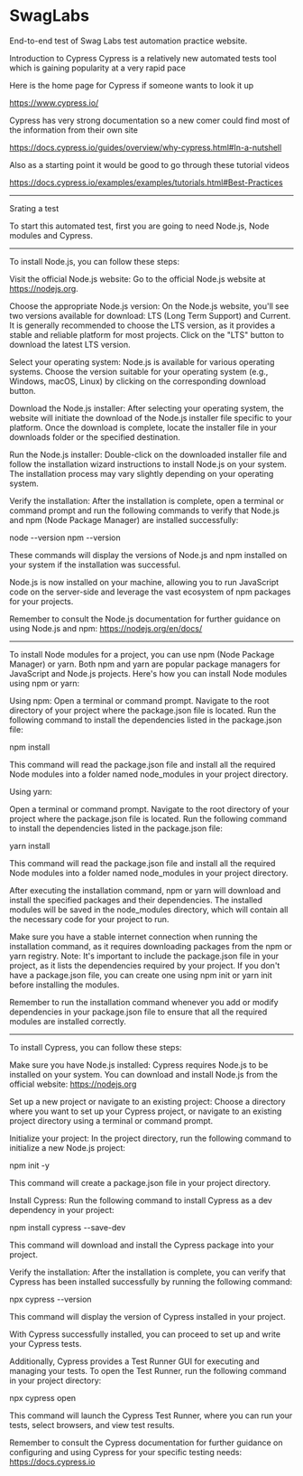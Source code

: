 # SwagLabs
End-to-end test of Swag Labs test automation practice website.

Introduction to Cypress
Cypress is a relatively new automated tests tool which is gaining popularity at a very rapid pace

Here is the home page for Cypress if someone wants to look it up

https://www.cypress.io/

Cypress has very strong documentation so a new comer could find most of the information from their own site

https://docs.cypress.io/guides/overview/why-cypress.html#In-a-nutshell

Also as a starting point it would be good to go through these tutorial videos

https://docs.cypress.io/examples/examples/tutorials.html#Best-Practices

---------------------------------------------------------

Srating a test

To start this automated test, first you are going to need Node.js, Node modules and Cypress.

---------------------------------------------------------

To install Node.js, you can follow these steps:

Visit the official Node.js website: Go to the official Node.js website at https://nodejs.org.

Choose the appropriate Node.js version: On the Node.js website, you'll see two versions available for download: LTS (Long Term Support) and Current.
It is generally recommended to choose the LTS version, as it provides a stable and reliable platform for most projects. Click on the "LTS" button to download the latest LTS version.

Select your operating system: Node.js is available for various operating systems.
Choose the version suitable for your operating system (e.g., Windows, macOS, Linux) by clicking on the corresponding download button.

Download the Node.js installer: After selecting your operating system, the website will initiate the download of the Node.js installer file specific to your platform.
Once the download is complete, locate the installer file in your downloads folder or the specified destination.

Run the Node.js installer: Double-click on the downloaded installer file and follow the installation wizard instructions to install Node.js on your system.
The installation process may vary slightly depending on your operating system.

Verify the installation: After the installation is complete, open a terminal or command prompt and run the following commands
to verify that Node.js and npm (Node Package Manager) are installed successfully:

node --version
npm --version

These commands will display the versions of Node.js and npm installed on your system if the installation was successful.

Node.js is now installed on your machine, allowing you to run JavaScript code on the server-side and leverage the vast ecosystem of npm packages for your projects.

Remember to consult the Node.js documentation for further guidance on using Node.js and npm: https://nodejs.org/en/docs/

---------------------------------------------------------

To install Node modules for a project, you can use npm (Node Package Manager) or yarn. Both npm and yarn are popular package managers
for JavaScript and Node.js projects. Here's how you can install Node modules using npm or yarn:

Using npm:
Open a terminal or command prompt.
Navigate to the root directory of your project where the package.json file is located.
Run the following command to install the dependencies listed in the package.json file:


npm install

This command will read the package.json file and install all the required Node modules into a folder
named node_modules in your project directory.

Using yarn:

Open a terminal or command prompt.
Navigate to the root directory of your project where the package.json file is located.
Run the following command to install the dependencies listed in the package.json file:


yarn install

This command will read the package.json file and install all the required Node modules into a folder named node_modules in your project directory.

After executing the installation command, npm or yarn will download and install the specified packages and their dependencies. 
The installed modules will be saved in the node_modules directory, which will contain all the necessary code for your project to run.

Make sure you have a stable internet connection when running the installation command, as it requires downloading packages from the npm or yarn registry.
Note: It's important to include the package.json file in your project, as it lists the dependencies required by your project. 
If you don't have a package.json file, you can create one using npm init or yarn init before installing the modules.

Remember to run the installation command whenever you add or modify dependencies in your package.json file to ensure that all the required modules are installed correctly.

---------------------------------------------------------

To install Cypress, you can follow these steps:

Make sure you have Node.js installed: Cypress requires Node.js to be installed on your system.
You can download and install Node.js from the official website: https://nodejs.org

Set up a new project or navigate to an existing project: Choose a directory where you want to set up your Cypress project,
or navigate to an existing project directory using a terminal or command prompt.

Initialize your project: In the project directory, run the following command to initialize a new Node.js project:

npm init -y

This command will create a package.json file in your project directory.

Install Cypress: Run the following command to install Cypress as a dev dependency in your project:

npm install cypress --save-dev

This command will download and install the Cypress package into your project.

Verify the installation: After the installation is complete, you can verify that Cypress has been installed successfully by running the following command:

npx cypress --version

This command will display the version of Cypress installed in your project.

With Cypress successfully installed, you can proceed to set up and write your Cypress tests.

Additionally, Cypress provides a Test Runner GUI for executing and managing your tests. To open the Test Runner, run the following command in your project directory:

npx cypress open

This command will launch the Cypress Test Runner, where you can run your tests, select browsers, and view test results.

Remember to consult the Cypress documentation for further guidance on configuring and using Cypress for your specific testing needs: https://docs.cypress.io
